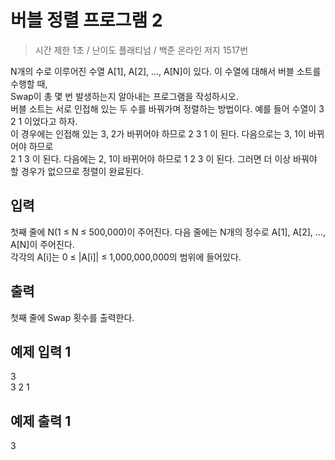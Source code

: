 버블 정렬 프로그램 2
================
> 시간 제한 1초 / 난이도 플래티넘 / 백준 온라인 저지 1517번

N개의 수로 이루어진 수열 A[1], A[2], …, A[N]이 있다. 이 수열에 대해서 버블 소트를 수행할 때,   
Swap이 총 몇 번 발생하는지 알아내는 프로그램을 작성하시오.  
버블 소트는 서로 인접해 있는 두 수를 바꿔가며 정렬하는 방법이다. 예를 들어 수열이 3 2 1 이었다고 하자.   
이 경우에는 인접해 있는 3, 2가 바뀌어야 하므로 2 3 1 이 된다. 다음으로는 3, 1이 바뀌어야 하므로  
2 1 3 이 된다. 다음에는 2, 1이 바뀌어야 하므로 1 2 3 이 된다. 그러면 더 이상 바꿔야 할 경우가 없으므로 정렬이 완료된다.  

입력
----------------
첫째 줄에 N(1 ≤ N ≤ 500,000)이 주어진다. 다음 줄에는 N개의 정수로 A[1], A[2], …, A[N]이 주어진다.   
각각의 A[i]는 0 ≤ |A[i]| ≤ 1,000,000,000의 범위에 들어있다.

출력
----------
첫째 줄에 Swap 횟수를 출력한다.


예제 입력 1 
-----------
3  
3 2 1  

예제 출력 1 
-----------
3
